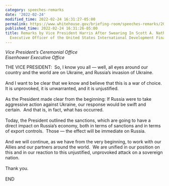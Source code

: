 ```yaml
---
category: speeches-remarks
date: '2022-02-24'
modified_time: 2022-02-24 16:31:27-05:00
permalink: https://www.whitehouse.gov/briefing-room/speeches-remarks/2022/02/24/remarks-by-vice-president-harris-after-swearing-in-scott-a-nathan-as-chief-executive-officer-of-the-united-states-international-development-finance-corporation/
published_time: 2022-02-24 16:31:26-05:00
title: Remarks by Vice President Harris After Swearing In Scott A. Nathan as Chief
  Executive Officer of the United States International Development Finance Corporation
---
```

 
*Vice President’s Ceremonial Office  
Eisenhower Executive Office*

THE VICE PRESIDENT:  So, I know you all — well, all eyes around our
country and the world are on Ukraine, and Russia’s invasion of
Ukraine.   
   
And I want to be clear that we know and believe that this is a war of
choice.  It is unprovoked, it is unwarranted, and it is unjustified.  
   
As the President made clear from the beginning: If Russia were to take
aggressive action against Ukraine, our response would be swift and
certain.  And that is, in fact, what has occurred.  
   
Today, the President outlined the sanctions, which are going to have a
direct impact on Russia’s economy, both in terms of sanctions and in
terms of export controls.  Those — the effect will be immediate on
Russia.  
   
And we will continue, as we have from the very beginning, to work with
our Allies and our partners around the world.  We are unified in our
position on this and in our reaction to this unjustified, unprovoked
attack on a sovereign nation.  
   
Thank you.  
   
END 
